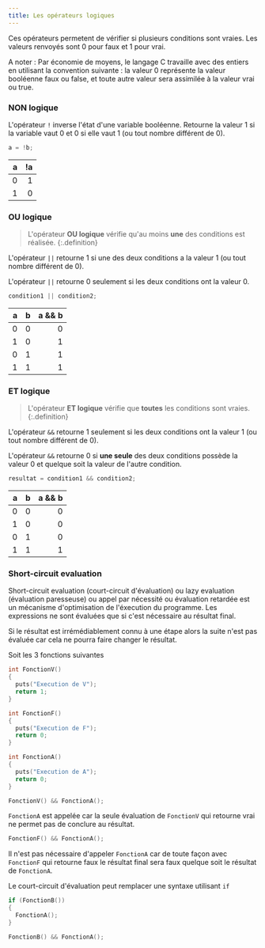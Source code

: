```yaml
---
title: Les opérateurs logiques
---
```


Ces opérateurs permetent de vérifier si plusieurs conditions sont vraies. Les valeurs renvoyés sont 0 pour faux et 1 pour vrai. 

A noter : Par économie de moyens, le langage C travaille avec des entiers en utilisant la convention suivante : la valeur 0 représente la valeur booléenne faux ou false, et toute autre valeur sera assimilée à la valeur vrai ou true.

### NON logique

L'opérateur `!` inverse l'état d'une variable booléenne. Retourne la valeur 1 si la variable vaut 0 et 0 si elle vaut 1 (ou tout nombre différent de 0).

```C
a = !b;
```

a  | !a
--:|--:
0  | 1
1  | 0

### OU logique 	

> L'opérateur **OU logique** vérifie qu'au moins **une** des conditions est réalisée. 
{:.definition}

L'opérateur `||` retourne 1 si une des deux conditions a la valeur 1 (ou tout nombre différent de 0).

L'opérateur `||` retourne 0 seulement si les deux conditions ont la valeur 0.

```C
condition1 || condition2;
```

a  | b  | a && b
--:|--:|--:
0  | 0 |  0
1  | 0 |  1
0  | 1 |  1
1  | 1 |  1


### ET logique 	

> L'opérateur **ET logique** vérifie que **toutes** les conditions sont vraies. 
{:.definition}

L'opérateur `&&` retourne 1 seulement si les deux conditions ont la valeur 1 (ou tout nombre différent de 0).

L'opérateur `&&` retourne 0 si **une seule** des deux conditions possède la valeur 0 et quelque soit la valeur de l'autre condition.

```C
resultat = condition1 && condition2;
```

a  | b  | a && b
--:|--:|--:
0  | 0 |  0
1  | 0 |  0
0  | 1 |  0
1  | 1 |  1


### Short-circuit evaluation

Short-circuit evaluation (court-circuit d'évaluation) ou lazy evaluation (évaluation paresseuse) ou appel par nécessité ou évaluation retardée est un mécanisme d'optimisation de l'éxecution du programme. Les expressions ne sont évaluées que si c'est nécessaire au résultat final. 

Si le résultat est irrémédiablement connu à une étape alors la suite n'est pas évaluée car cela ne pourra faire changer le résultat.

Soit les 3 fonctions suivantes

```C
int FonctionV()
{
  puts("Execution de V");
  return 1;
}

int FonctionF()
{
  puts("Execution de F");
  return 0;
}

int FonctionA()
{
  puts("Execution de A");
  return 0;
}
```

```C
FonctionV() && FonctionA();
```

`FonctionA` est appelée car la seule évaluation de `FonctionV` qui retourne vrai ne permet pas de conclure au résultat.

```C
FonctionF() && FonctionA();
```

Il n'est pas nécessaire d'appeler `FonctionA` car de toute façon avec `FonctionF` qui retourne faux le résultat final sera faux quelque soit le résultat de `FonctionA`. 

Le court-circuit d'évaluation peut remplacer une syntaxe utilisant `if` 

```C
if (FonctionB())
{
  FonctionA();
} 
```

```C
FonctionB() && FonctionA();
```
